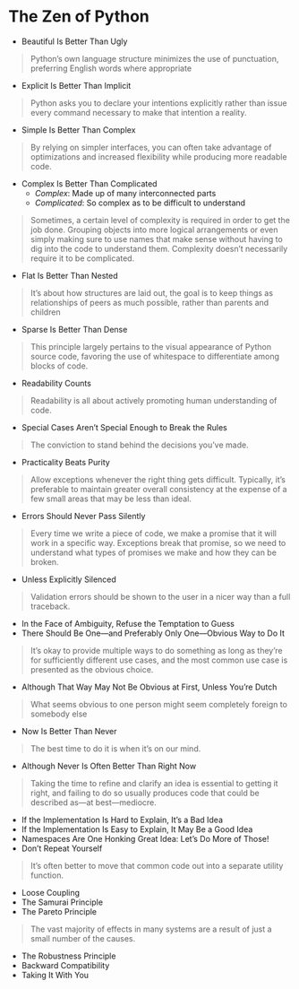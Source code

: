 # The Zen of Python

- Beautiful Is Better Than Ugly
> Python’s own language structure minimizes the use of punctuation, preferring English words where appropriate
- Explicit Is Better Than Implicit
> Python asks you to declare your intentions explicitly rather than issue every command necessary to make that intention a reality.
- Simple Is Better Than Complex
> By relying on simpler interfaces, you can often take advantage of optimizations and increased flexibility while producing more readable code.
- Complex Is Better Than Complicated
    - *Complex*: Made up of many interconnected parts
    - *Complicated*: So complex as to be difficult to understand
> Sometimes, a certain level of complexity is required in order to get the job done. Grouping objects into more logical arrangements or even simply making sure to use names that make sense without having to dig into the code to understand them. Complexity doesn’t necessarily require it to be complicated.
- Flat Is Better Than Nested
> It’s about how structures are laid out, the goal is to keep things as relationships of peers as much possible, rather than parents and children
- Sparse Is Better Than Dense
> This principle largely pertains to the visual appearance of Python source code, favoring the use of whitespace to differentiate among blocks of code.
- Readability Counts
> Readability is all about actively promoting human understanding of code.
- Special Cases Aren’t Special Enough to Break the Rules
> The conviction to stand behind the decisions you’ve made.
- Practicality Beats Purity
> Allow exceptions whenever the right thing gets difficult. Typically, it’s preferable to maintain greater overall consistency at the expense of a few small areas that may be less than ideal.
- Errors Should Never Pass Silently
> Every time we write a piece of code, we make a promise that it will work in a specific way. Exceptions break that promise, so we need to understand what types of promises we make and how they can be broken.
- Unless Explicitly Silenced
> Validation errors should be shown to the user in a nicer way than a full traceback.
- In the Face of Ambiguity, Refuse the Temptation to Guess
- There Should Be One—and Preferably Only One—Obvious Way to Do It
>  It’s okay to provide multiple ways to do something as long as they’re for sufficiently different use cases, and the most common use case is presented as the obvious choice.
- Although That Way May Not Be Obvious at First, Unless You’re Dutch
> What seems obvious to one person might seem completely foreign to somebody else
- Now Is Better Than Never
> The best time to do it is when it’s on our mind.
- Although Never Is Often Better Than Right Now
> Taking the time to refine and clarify an idea is essential to getting it right, and failing to do so usually produces code that could be described as—at best—mediocre.
- If the Implementation Is Hard to Explain, It’s a Bad Idea
- If the Implementation Is Easy to Explain, It May Be a  Good Idea
- Namespaces Are One Honking Great Idea: Let’s Do More of Those!
- Don’t Repeat Yourself
> It’s often better to move that common code out into a separate utility function. 
- Loose Coupling
- The Samurai Principle
- The Pareto Principle
> The vast majority of effects in many systems are a result of just a small number of the causes.
- The Robustness Principle
- Backward Compatibility
- Taking It With You